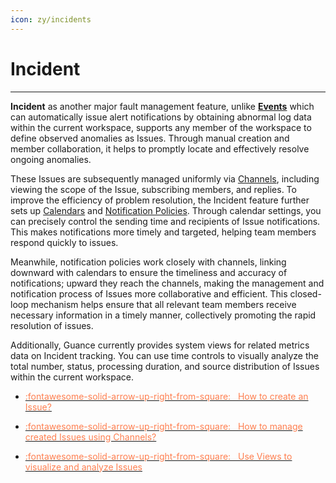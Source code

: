 ```yaml
---
icon: zy/incidents
---
```

# Incident

---

**Incident** as another major fault management feature, unlike **[Events](../events/index.md)** which can automatically issue alert notifications by obtaining abnormal log data within the current workspace, supports any member of the workspace to define observed anomalies as Issues. Through manual creation and member collaboration, it helps to promptly locate and effectively resolve ongoing anomalies.

These Issues are subsequently managed uniformly via [Channels](./channel.md), including viewing the scope of the Issue, subscribing members, and replies. To improve the efficiency of problem resolution, the Incident feature further sets up [Calendars](./calendar.md) and [Notification Policies](./config-manag.md#notify-strategy). Through calendar settings, you can precisely control the sending time and recipients of Issue notifications. This makes notifications more timely and targeted, helping team members respond quickly to issues.

Meanwhile, notification policies work closely with channels, linking downward with calendars to ensure the timeliness and accuracy of notifications; upward they reach the channels, making the management and notification process of Issues more collaborative and efficient. This closed-loop mechanism helps ensure that all relevant team members receive necessary information in a timely manner, collectively promoting the rapid resolution of issues.

Additionally, Guance currently provides system views for related metrics data on Incident tracking. You can use time controls to visually analyze the total number, status, processing duration, and source distribution of Issues within the current workspace.


<div class="grid cards" markdown>

- [<font color="coral"> :fontawesome-solid-arrow-up-right-from-square: &nbsp; How to create an Issue?</font>](../exception/issue.md)


</div>


<div class="grid cards" markdown>

- [<font color="coral"> :fontawesome-solid-arrow-up-right-from-square: &nbsp; How to manage created Issues using Channels?</font>](../exception/channel.md)


</div>


<div class="grid cards" markdown>

- [<font color="coral"> :fontawesome-solid-arrow-up-right-from-square: &nbsp; Use Views to visualize and analyze Issues</font>](../exception/issue-view.md)


</div>